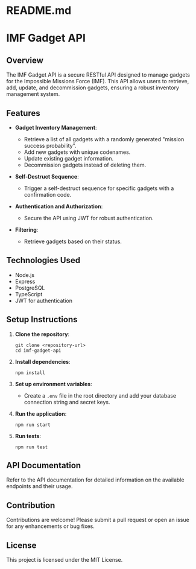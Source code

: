 # README.md

# IMF Gadget API

## Overview

The IMF Gadget API is a secure RESTful API designed to manage gadgets for the Impossible Missions Force (IMF). This API allows users to retrieve, add, update, and decommission gadgets, ensuring a robust inventory management system.

## Features

- **Gadget Inventory Management**: 
  - Retrieve a list of all gadgets with a randomly generated "mission success probability".
  - Add new gadgets with unique codenames.
  - Update existing gadget information.
  - Decommission gadgets instead of deleting them.

- **Self-Destruct Sequence**: 
  - Trigger a self-destruct sequence for specific gadgets with a confirmation code.

- **Authentication and Authorization**: 
  - Secure the API using JWT for robust authentication.

- **Filtering**: 
  - Retrieve gadgets based on their status.

## Technologies Used

- Node.js
- Express
- PostgreSQL
- TypeScript
- JWT for authentication

## Setup Instructions

1. **Clone the repository**:
   ```
   git clone <repository-url>
   cd imf-gadget-api
   ```

2. **Install dependencies**:
   ```
   npm install
   ```

3. **Set up environment variables**:
   - Create a `.env` file in the root directory and add your database connection string and secret keys.

4. **Run the application**:
   ```
   npm run start
   ```

5. **Run tests**:
   ```
   npm run test
   ```

## API Documentation

Refer to the API documentation for detailed information on the available endpoints and their usage.

## Contribution

Contributions are welcome! Please submit a pull request or open an issue for any enhancements or bug fixes.

## License

This project is licensed under the MIT License.